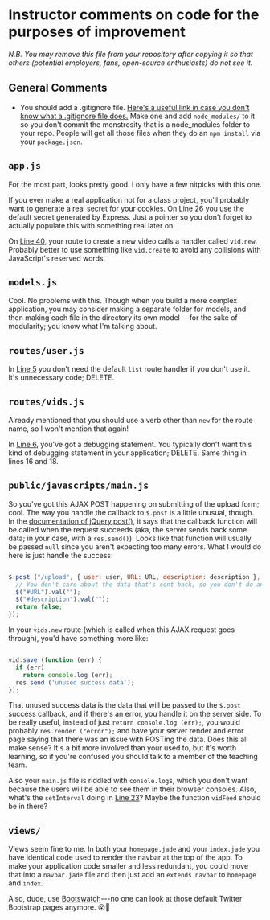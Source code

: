 # Instructor comments on code for the purposes of improvement

*N.B. You may remove this file from your repository after copying it so that others (potential employers, fans, open-source enthusiasts) do not see it.*

## General Comments

* You should add a .gitignore file.  [Here's a useful link in case you don't know what a .gitignore file does.](https://help.github.com/articles/ignoring-files)  Make one and add `node_modules/` to it so you don't commit the monstrosity that is a node_modules folder to your repo.  People will get all those files when they do an `npm install` via your `package.json`.

## `app.js`

For the most part, looks pretty good.  I only have a few nitpicks with this one.

If you ever make a real application not for a class project, you'll probably want to generate a real secret for your cookies.  On [Line 26](https://github.com/JLangowitz/mashup/blob/master/app.js#L26) you use the default secret generated by Express.  Just a pointer so you don't forget to actually populate this with something real later on.

On [Line 40](https://github.com/JLangowitz/mashup/blob/master/app.js#L40), your route to create a new video calls a handler called `vid.new`.  Probably better to use something like `vid.create` to avoid any collisions with JavaScript's reserved words.

## `models.js`

Cool.  No problems with this.  Though when you build a more complex application, you may consider making a separate folder for models, and then making each file in the directory its own model---for the sake of modularity; you know what I'm talking about.

## `routes/user.js`

In [Line 5](https://github.com/JLangowitz/mashup/blob/master/routes/user.js#L5) you don't need the default `list` route handler if you don't use it.  It's unnecessary code; DELETE.

## `routes/vids.js`

Already mentioned that you should use a verb other than `new` for the route name, so I won't mention that again!

In [Line 6](https://github.com/JLangowitz/mashup/blob/master/routes/vids.js#L6), you've got a debugging statement.  You typically don't want this kind of debugging statement in your application; DELETE.  Same thing in lines 16 and 18.

## `public/javascripts/main.js`

So you've got this AJAX POST happening on submitting of the upload form; cool.  The way you handle the callback to `$.post` is a little unusual, though.  In the [documentation of jQuery.post()](http://api.jquery.com/jQuery.post/), it says that the callback function will be called when the request succeeds (aka, the server sends back some data; in your case, with a `res.send()`).  Looks like that function will usually be passed `null` since you aren't expecting too many errors.  What I would do here is just handle the success:

```js

$.post ("/upload", { user: user, URL: URL, description: description }, function (data) {
  // You don't care about the data that's sent back, so you don't do anything with it
  $("#URL").val("");
  $("#description").val("");
  return false;
});

```

In your `vids.new` route (which is called when this AJAX request goes through), you'd have something more like:

```js

vid.save (function (err) {
  if (err)
    return console.log (err);
  res.send ('unused success data');
});

```

That unused success data is the data that will be passed to the `$.post` success callback, and if there's an error, you handle it on the server side.  To be really useful, instead of just `return console.log (err);`, you would probably `res.render ("error");` and have your server render and error page saying that there was an issue with POSTing the data.  Does this all make sense?  It's a bit more involved than your used to, but it's worth learning, so if you're confused you should talk to a member of the teaching team.

Also your `main.js` file is riddled with `console.log`s, which you don't want because the users will be able to see them in their browser consoles.  Also, what's the `setInterval` doing in [Line 23](https://github.com/JLangowitz/mashup/blob/master/public/javascripts/main.js#L23)?  Maybe the function `vidFeed` should be in there?

## `views/`

Views seem fine to me.  In both your `homepage.jade` and your `index.jade` you have identical code used to render the navbar at the top of the app.  To make your application code smaller and less redundant, you could move that into a `navbar.jade` file and then just add an `extends navbar` to `homepage` and `index`.

Also, dude, use [Bootswatch](http://bootswatch.com/)---no one can look at those default Twitter Bootstrap pages anymore. :dizzy_face::gun:
